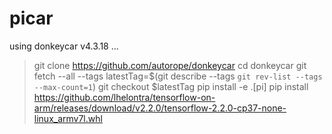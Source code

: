 # picar

using donkeycar v4.3.18 ...


> git clone https://github.com/autorope/donkeycar
cd donkeycar
git fetch --all --tags
latestTag=$(git describe --tags `git rev-list --tags --max-count=1`)
git checkout $latestTag
pip install -e .[pi]
pip install https://github.com/lhelontra/tensorflow-on-arm/releases/download/v2.2.0/tensorflow-2.2.0-cp37-none-linux_armv7l.whl
